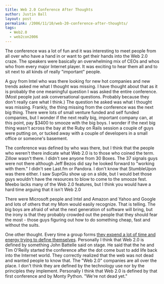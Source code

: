 ```yaml
---
title: Web 2.0 Conference After Thoughts
author: Justin Ball
layout: post
permalink: /2006/11/10/web-20-conference-after-thoughts/
tags:
  - Web2.0
  - web2con2006
---
```


The conference was a lot of fun and it was interesting to meet people from all over who have a hand in or want to get their hands into the Web 2.0 craze. The speakers were basically an overwhelming mix of CEOs and whos who from every major Internet player. It was exciting to hear them all and to sit next to all kinds of really "important" people.

A guy from Intel who was there looking for new hot companies and new trends asked me what I thought was missing. I have thought about that as it is probably the one meaningful question I was asked the entire conference. (Most people just ask conversational questions. Probably because they don't really care what I think.) The question he asked was what I thought was missing. Frankly, the thing missing from the conference was the next big thing. There were lots of small venture funded and self funded companies, but I wonder if the next really big, important company can, at this point, pay $3400 to smooze with the big boys. I wonder if the next big thing wasn't across the bay at the Ruby on Rails session a couple of guys were putting on, or tucked away with a couple of developers in a small office or someone's basement.

The conference was defined by who was there, but I think that the people who weren't there indicate what Web 2.0 is to those who coined the term. Zillow wasn't there. I didn't see anyone from 30 Boxes. The 37 signals guys were not there although Jeff Bezos did say he looked forward to "working with them." I didn't see Last.fm or Pandora. I don't know that StumbleUpon was there either. I saw SuprGlu show up on a slide, but I would bet those guys wouldn't have the resources to blow to come to the smooze fest. Meebo lacks many of the Web 2.0 features, but I think you would have a hard time arguing that it isn't Web 2.0

There were Microsoft people and Intel and Amazon and Yahoo and Google and lots of others that my Mom would easily recognize. That is telling. The big boys are afraid of what the next generation of software will bring, but the irony is that they probably crowded out the people that they should fear the most - those guys figuring out how to do something cheap, fast and without the suits.

One other thought. Every time a group forms [they expend a lot of time and energy trying to define themselves][1]. Personally I think that Web 2.0 is defined by something John Battelle said on stage. He said that the he and Tim O'Reilly started the conference after the dot come bust to add life back into the Internet world. They correctly realized that the web was not dead and wanted people to know that. The "Web 2.0" companies are all over the place. I don't think they are defined by the technology use nor by the principles they implement. Personally I think that Web 2.0 is defined by that first conference and by Monty Python. "We're not dead yet."

 [1]: http://radar.oreilly.com/archives/2006/11/web_20_principl_1.html